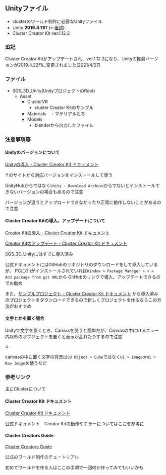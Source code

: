 ## Unityファイル
- clusterのワールド制作に必要なUnityファイル
- Unity **2019.4.11f1** (←[後述](https://github.com/yokenkn/SGS_3D/new/master/SGS_3D_Unity#unity%E3%81%AE%E3%83%90%E3%83%BC%E3%82%B8%E3%83%A7%E3%83%B3%E3%81%AB%E3%81%A4%E3%81%84%E3%81%A6))
- Cluster Creator Kit ver.1.12.2

### 追記
Cluster Creator Kitがアップデートされ、ver.1.12.3になり、Unityの推奨バージョンが2019.4.22f1に変更されました(2021/4/27)

### ファイル
- SGS_3D_Unity(UnityプロジェクトのRoot)
  - Asset
    - ClusterVR
      - cluster Creator Kitのサンプル
    - Materials
    　- マテリアルたち
    - Models
      - blenderから出力したファイル

### 注意事項等
#### Unityのバージョンについて
[Unityの導入 - Cluster Creator Kit ドキュメント](https://clustervr.gitbook.io/creatorkit/installation/install-unity)

↑のサイトから対応バージョンをインストールして使う

UnityHubからではなく`Unity - Download Archive`からでないとインストールできないバージョンの場合もあるので注意

バージョンが違うとアップロードできなかったり正常に動作しないことがあるので注意

#### Cluster Creator Kitの導入、アップデートについて
[Creator Kitの導入 - Cluster Creator Kit ドキュメント](https://clustervr.gitbook.io/creatorkit/installation/install-creatorkit)

[Creator Kitのアップデート - Cluster Creator Kit ドキュメント](https://clustervr.gitbook.io/creatorkit/installation/update-creatorkit)

SGS_3D_Unityにはすでに導入済み

公式ドキュメントにはGitHubのリポジトリのダウンロードをして導入しているが、
PCにGitがインストールされていれば`Window > Package Manager > + > Add package from git URL`から
GitHubのリンクで導入、アップデートできるのでお勧め

また、[サンプルプロジェクト - Cluster Creator Kit ドキュメント](https://clustervr.gitbook.io/creatorkit/download/sample-project)
から導入済みのプロジェクトをダウンロードできるので新しくプロジェクトを作るならこの方法がおすすめ

#### 文字とかを置く場合
Unityで文字を置くとき、Canvasを使うと簡単だが、Canvasの中に`UI`メニュー内以外のオブジェクトを置くと表示が乱れたりするので注意

↓

canvasの中に置く文字の背景は`3D Object > Cube`ではなく`UI > Image`or`UI > Raw Image`を使うなど

### 参考リンク

主にClusterについて

#### Cluster Creator Kit ドキュメント
[Cluster Creator Kit ドキュメント](https://clustervr.gitbook.io/creatorkit/)

公式ドキュメント　Creator Kitの動作やエラーについてはここを参考に

#### Cluster Creators Guide
[Cluster Creators Guide](https://creator.cluster.mu/)

公式のワールド制作のチュートリアル

初めてワールドを作る人はここの手順で一回何か作ってみてもいいかも
